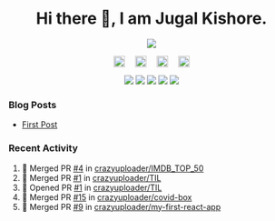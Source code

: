 <h1 align="center">Hi there 👋, I am Jugal Kishore.</h1>
<!--<p align="center"><img src="https://komarev.com/ghpvc/?username=crazyuploader" /></p>-->
<p align="center"><img src="https://readme-stats.jugalkishore.me/api?username=crazyuploader&title_color=333&text_color=777" /></p>
<p align="center">
    <a href="https://dev.to/crazyuploader" target="blank"><img align="center" src="https://cdn.jsdelivr.net/npm/simple-icons@3.0.1/icons/dev-dot-to.svg" alt="Jugal Kishore" height="20" width="20" /></a>&emsp;
    <a href="https://twitter.com/crazyjugal" target="blank"><img align="center" src="https://cdn.jsdelivr.net/npm/simple-icons@3.0.1/icons/twitter.svg" alt="kingokings" height="20" width="20" /></a>&emsp;
    <a href="https://linkedin.com/in/crazyuploader" target="blank"><img align="center" src="https://cdn.jsdelivr.net/npm/simple-icons@3.0.1/icons/linkedin.svg" alt="Jugal Kishore" height="20" width="20" /></a>&emsp;
    <a href="https://facebook.com/profile.php?id=100051213879144" target="blank"><img align="center" src="https://cdn.jsdelivr.net/npm/simple-icons@3.0.1/icons/facebook.svg" alt="Jugal Kishore" height="20" width="20" /></a>
</p>
<p align="center">
    <img src="https://badges.pufler.dev/visits/crazyuploader/crazyuploader?style=flat-square&color=black&logo=github">
    <img src="https://badges.pufler.dev/years/crazyuploader?style=flat-square&color=black&logo=github">
    <img src="https://badges.pufler.dev/repos/crazyuploader?style=flat-square&color=black&logo=github">
    <img src="https://badges.pufler.dev/gists/crazyuploader?style=flat-square&color=black&logo=github">
    <img src="https://badges.pufler.dev/commits/monthly/crazyuploader?style=flat-square&color=black&logo=github">
</p>

### Blog Posts
<!-- BLOG-POST-LIST:START -->
- [First Post](https://jugalkishore.me/posts/first-post/)
<!-- BLOG-POST-LIST:END -->

### Recent Activity

<!--START_SECTION:activity-->
1. 🎉 Merged PR [#4](https://github.com/crazyuploader/IMDB_TOP_50/pull/4) in [crazyuploader/IMDB_TOP_50](https://github.com/crazyuploader/IMDB_TOP_50)
2. 🎉 Merged PR [#1](https://github.com/crazyuploader/TIL/pull/1) in [crazyuploader/TIL](https://github.com/crazyuploader/TIL)
3. 💪 Opened PR [#1](https://github.com/crazyuploader/TIL/pull/1) in [crazyuploader/TIL](https://github.com/crazyuploader/TIL)
4. 🎉 Merged PR [#15](https://github.com/crazyuploader/covid-box/pull/15) in [crazyuploader/covid-box](https://github.com/crazyuploader/covid-box)
5. 🎉 Merged PR [#9](https://github.com/crazyuploader/my-first-react-app/pull/9) in [crazyuploader/my-first-react-app](https://github.com/crazyuploader/my-first-react-app)
<!--END_SECTION:activity-->

<!--<p align="center"><img src="https://quotes-github-readme.vercel.app/api?type=horizontal" /></p>-->
